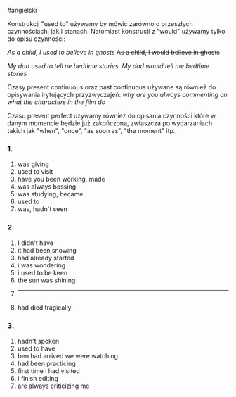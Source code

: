 #angielski 

Konstrukcji "used to" używamy by mówić zarówno o przeszłych czynnościach, jak i stanach. Natomiast konstrucji z "would" używamy tylko do opisu czynności: 

*As a child, I used to believe in ghosts*
~~As a child, I would believe in ghosts~~

*My dad used to tell ne bedtime stories.*
*My dad would tell me bedtime stories*


Czasy present continuous oraz past continuous używane są również do opisywania irytujących przyzwyczajeń:
*why are you always commenting on what the characters in the film do*

Czasu present perfect używamy również do opisania czynności które w danym momencie będzie już zakończona, zwłaszcza po wydarzaniach takich jak "when", "once", "as soon as", "the moment" itp.

### 1.
1. was giving
2. used to visit
3. have you been working, made
4. was always bossing
5. was studying, became
6. used to
7. was, hadn't seen

### 2.
1. I didn't have
2. it had been snowing
3. had already started
4. i was wondering
5. i used to be keen
6. the sun was shining
7. ------
8. had died tragically

### 3.
1. hadn't spoken
2. used to have
3. ben had arrived we were watching
4. had been practicing
5. first time i had visited
6. i finish editing
7. are always criticizing me


